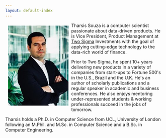 ```yaml
---
layout: default-index
---
```


<img style="width=305px;height=445px;float:left;padding:9px;"
src="/image/p1.jpeg" alt="profile picture" width="192" height="256">

Tharsis Souza is a computer scientist passionate about data-driven products. He is Vice President, Product Management at [Two Sigma](https://www.twosigma.com/) Investments with the goal of applying cutting-edge technology to the data-rich world of finance.

Prior to Two Sigma, he spent 10+ years delivering new products in a variety of companies from start-ups to Fortune 500's in the U.S., Brazil and the U.K. He's an author of scholarly publications and a regular speaker in academic and business conferences. He also enjoys mentoring under-represented students & working professionals succeed in the jobs of tomorrow.

Tharsis holds a Ph.D. in Computer Science from UCL, University of London following an M.Phil. and M.Sc. in Computer Science and a B.Sc. in Computer Engineering.
